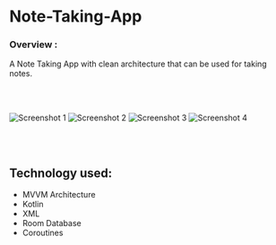 # Note-Taking-App
### Overview :
A Note Taking App with clean architecture that can be used for taking notes.

<br><br>

![Screenshot 1](https://user-images.githubusercontent.com/69350516/222816250-117a681a-4722-4047-b380-927be5f3db38.jpg)
![Screenshot 2](https://user-images.githubusercontent.com/69350516/222816614-7c8befa0-23d7-4e4c-b34a-460cb3ae53d6.jpg)
![Screenshot 3](https://user-images.githubusercontent.com/69350516/222816762-a273eae9-7a00-4f7c-982b-b2d61ecb3e1a.jpg)
![Screenshot 4](https://user-images.githubusercontent.com/69350516/222816961-7d999607-03a4-4380-be5a-0e410dff9175.jpg)

<br><br>

## Technology used: 
* MVVM Architecture
* Kotlin
* XML
* Room Database
* Coroutines
